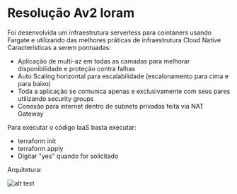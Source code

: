 # Resolução Av2 Ioram

Foi desenvolvida um infraestrutura serverless para cointaners usando Fargate e utilizando das melhores práticas de infraestrutura Cloud Native
Características a serem pontuadas:
- Aplicação de multi-az em todas as camadas para melhorar disponibilidade e proteção contra falhas
- Auto Scaling horizontal para escalabilidade (escalonamento para cima e para baixo)
- Toda a aplicação se comunica apenas e exclusivamente com seus pares utilizando security groups
- Conexão para internet dentro de subnets privadas feita via NAT Gateway

Para executar o código IaaS basta executar:
- terraform init
- terraform apply
- Digitar "yes" quando for solicitado

Arquitetura:

![alt text](https://github.com/eudesgsantos/desafios/blob/main/architecture.png?raw=true)
